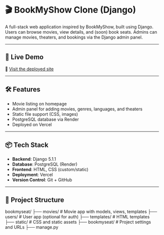 # 🎬 BookMyShow Clone (Django)

A full-stack web application inspired by BookMyShow, built using Django. Users can browse movies, view details, and (soon) book seats. Admins can manage movies, theaters, and bookings via the Django admin panel.

---

## 🚀 Live Demo

🔗 [Visit the deployed site](https://bookmyshow-plum.vercel.app/)

---

## 🛠️ Features

- Movie listing on homepage
- Admin panel for adding movies, genres, languages, and theaters
- Static file support (CSS, images)
- PostgreSQL database via Render
- Deployed on Vercel

---

## 📦 Tech Stack

- **Backend**: Django 5.1.1
- **Database**: PostgreSQL (Render)
- **Frontend**: HTML, CSS (custom/static)
- **Deployment**: Vercel
- **Version Control**: Git + GitHub

---

## 📁 Project Structure

bookmyseat/ 
├── movies/ # Movie app with models, views, templates 
├── users/ # User app (optional for auth) 
├── templates/ # HTML templates 
├── static/ # CSS and static assets 
├── bookmyseat/ # Project settings and URLs 
├── manage.py

